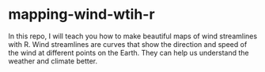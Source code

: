 # mapping-wind-wtih-r
 In this repo, I will teach you how to make beautiful maps of wind streamlines with R. Wind streamlines are curves that show the direction and speed of the wind at different points on the Earth. They can help us understand the weather and climate better.
